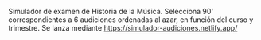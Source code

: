 Simulador de examen de Historia de la Música. Selecciona 90' correspondientes a 6 audiciones ordenadas al azar, en función del curso y trimestre. Se lanza mediante https://simulador-audiciones.netlify.app/
